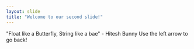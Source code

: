 ```yaml
---
layout: slide
title: "Welcome to our second slide!"
---
```

"Float like a Butterfly, String like a bae" -  Hitesh Bunny
Use the left arrow to go back! 
